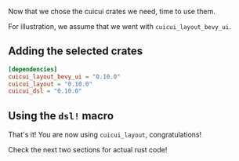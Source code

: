 Now that we chose the cuicui crates we need, time to use them.

For illustration, we assume that we went with `cuicui_layout_bevy_ui`.

## Adding the selected crates

```toml
[dependencies]
cuicui_layout_bevy_ui = "0.10.0"
cuicui_layout = "0.10.0"
cuicui_dsl = "0.10.0"
```

## Using the `dsl!` macro

That's it! You are now using `cuicui_layout`, congratulations!

Check the next two sections for actual rust code!
